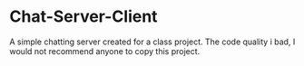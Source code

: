 # Chat-Server-Client
A simple chatting server created for a class project. The code quality i bad, I would not recommend anyone to copy this project.
